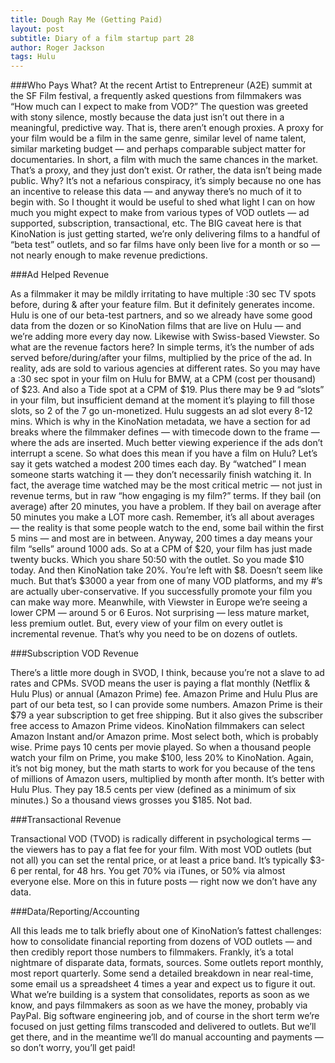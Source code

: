 ```yaml
---
title: Dough Ray Me (Getting Paid)
layout: post
subtitle: Diary of a film startup part 28
author: Roger Jackson
tags: Hulu 
---
```

###Who Pays What?
At the recent Artist to Entrepreneur (A2E) summit at the SF Film festival, a frequently asked questions from filmmakers was “How much can I expect to make from VOD?” The question was greeted with stony silence, mostly because the data just isn’t out there in a meaningful, predictive way. That is, there aren’t enough proxies. A proxy for your film would be a film in the same genre, similar level of name talent, similar marketing budget — and perhaps comparable subject matter for documentaries. In short, a film with much the same chances in the market. That’s a proxy, and they just don’t exist. Or rather, the data isn’t being made public. Why? It’s not a nefarious conspiracy, it’s simply because no one has an incentive to release this data — and anyway there’s no much of it to begin with. So I thought it would be useful to shed what light I can on how much you might expect to make from various types of VOD outlets — ad supported, subscription, transactional, etc. The BIG caveat here is that KinoNation is just getting started, we’re only delivering films to a handful of “beta test” outlets, and so far films have only been live for a month or so — not nearly enough to make revenue predictions.

###Ad Helped Revenue

As a filmmaker it may be mildly irritating to have multiple :30 sec TV spots before, during & after your feature film. But it definitely generates income. Hulu is one of our beta-test partners, and so we already have some good data from the dozen or so KinoNation films that are live on Hulu — and we’re adding more every day now. Likewise with Swiss-based Viewster. So what are the revenue factors here? In simple terms, it’s the number of ads served before/during/after your films, multiplied by the price of the ad. In reality, ads are sold to various agencies at different rates. So you may have a :30 sec spot in your film on Hulu for BMW, at a CPM (cost per thousand) of $23. And also a Tide spot at a CPM of $19. Plus there may be 9 ad “slots” in your film, but insufficient demand at the moment it’s playing to fill those slots, so 2 of the 7 go un-monetized. Hulu suggests an ad slot every 8-12 mins. Which is why in the KinoNation metadata, we have a section for ad breaks where the filmmaker defines — with timecode down to the frame — where the ads are inserted. Much better viewing experience if the ads don’t interrupt a scene. So what does this mean if you have a film on Hulu?  Let’s say it gets watched a modest 200 times each day. By “watched” I mean someone starts watching it — they don’t necessarily finish watching it. In fact, the average time watched may be the most critical metric — not just in revenue terms, but in raw “how engaging is my film?” terms. If they bail (on average) after 20 minutes, you have a problem. If they bail on average after 50 minutes you make a LOT more cash. Remember, it’s all about averages — the reality is that some people watch to the end, some bail within the first 5 mins — and most are in between. Anyway, 200 times a day means your film “sells” around 1000 ads. So at a CPM of $20, your film has just made twenty bucks. Which you share 50:50 with the outlet. So you made $10 today. And then KinoNation take 20%. You’re left with $8. Doesn’t seem like much. But that’s $3000 a year from one of many VOD platforms, and my #’s are actually uber-conservative. If you successfully promote your film you can make way more. Meanwhile, with Viewster in Europe we’re seeing a lower CPM — around 5 or 6 Euros. Not surprising — less mature market, less premium outlet. But, every view of your film on every outlet is incremental revenue. That’s why you need to be on dozens of outlets.

###Subscription VOD Revenue

There’s a little more dough in SVOD, I think, because you’re not a slave to ad rates and CPMs. SVOD means the user is paying a flat monthly (Netflix & Hulu Plus) or annual (Amazon Prime) fee. Amazon Prime and Hulu Plus are part of our beta test, so I can provide some numbers. Amazon Prime is their $79 a year subscription to get free shipping. But it also gives the subscriber free access to Amazon Prime videos. KinoNation filmmakers can select Amazon Instant and/or Amazon prime. Most select both, which is probably wise. Prime pays 10 cents per movie played. So when a thousand people watch your film on Prime, you make $100, less 20% to KinoNation. Again, it’s not big money, but the math starts to work for you because of the tens of millions of Amazon users, multiplied by month after month. It’s better with Hulu Plus. They pay 18.5 cents per view (defined as a minimum of six minutes.) So a thousand views grosses you $185. Not bad.

###Transactional Revenue

Transactional VOD (TVOD) is radically different in psychological terms — the viewers has to pay a flat fee for your film. With most VOD outlets (but not all) you can set the rental price, or at least a price band. It’s typically $3-6 per rental, for 48 hrs. You get 70% via iTunes, or 50% via almost everyone else. More on this in future posts — right now we don’t have any data.

###Data/Reporting/Accounting

All this leads me to talk briefly about one of KinoNation’s fattest challenges: how to consolidate financial reporting from dozens of VOD outlets — and then credibly report those numbers to filmmakers. Frankly, it’s a total nightmare of disparate data, formats, sources. Some outlets report monthly, most report quarterly. Some send a detailed breakdown in near real-time, some email us a spreadsheet 4 times a year and expect us to figure it out. What we’re building is a system that consolidates, reports as soon as we know, and pays filmmakers as soon as we have the money, probably via PayPal. Big software engineering job, and of course in the short term we’re focused on just getting films transcoded and delivered to outlets. But we’ll get there, and in the meantime we’ll do manual accounting and payments — so don’t worry, you’ll get paid!
